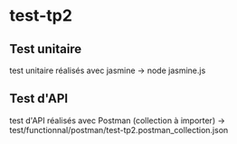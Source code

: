 # test-tp2

## Test unitaire
test unitaire réalisés avec jasmine -> node jasmine.js

## Test d'API
test d'API réalisés avec Postman (collection à importer) -> test/functionnal/postman/test-tp2.postman_collection.json
